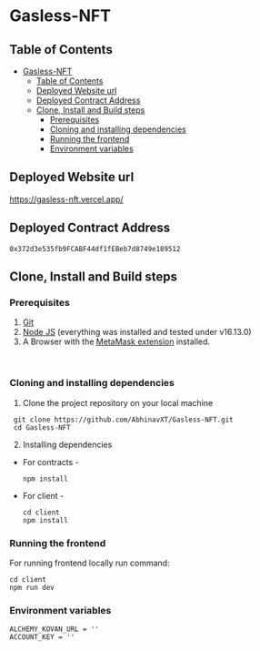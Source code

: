 # Gasless-NFT

## Table of Contents

- [Gasless-NFT](#gasless-nft)
  - [Table of Contents](#table-of-contents)
  - [Deployed Website url](#deployed-website-url)
  - [Deployed Contract Address](#deployed-contract-address)
  - [Clone, Install and Build steps](#clone-install-and-build-steps)
    - [Prerequisites](#prerequisites)
    - [Cloning and installing dependencies](#cloning-and-installing-dependencies)
    - [Running the frontend](#running-the-frontend)
    - [Environment variables](#environment-variables)

## Deployed Website url

https://gasless-nft.vercel.app/

## Deployed Contract Address

`0x372d3e535fb9FCABF44df1fEBeb7d8749e189512`

## Clone, Install and Build steps

### Prerequisites

1. [Git](https://git-scm.com/)
2. [Node JS](https://nodejs.org/en/) (everything was installed and tested under v16.13.0)
3. A Browser with the [MetaMask extension](https://metamask.io/) installed.

<br>

### Cloning and installing dependencies

1. Clone the project repository on your local machine

```
 git clone https://github.com/AbhinavXT/Gasless-NFT.git
 cd Gasless-NFT
```

2. Installing dependencies

-   For contracts -
    ```
    npm install
    ```
-   For client -
    ```
    cd client
    npm install
    ```

### Running the frontend

For running frontend locally run command:

```
cd client
npm run dev
```

### Environment variables

```
ALCHEMY_KOVAN_URL = ''
ACCOUNT_KEY = ''
```
